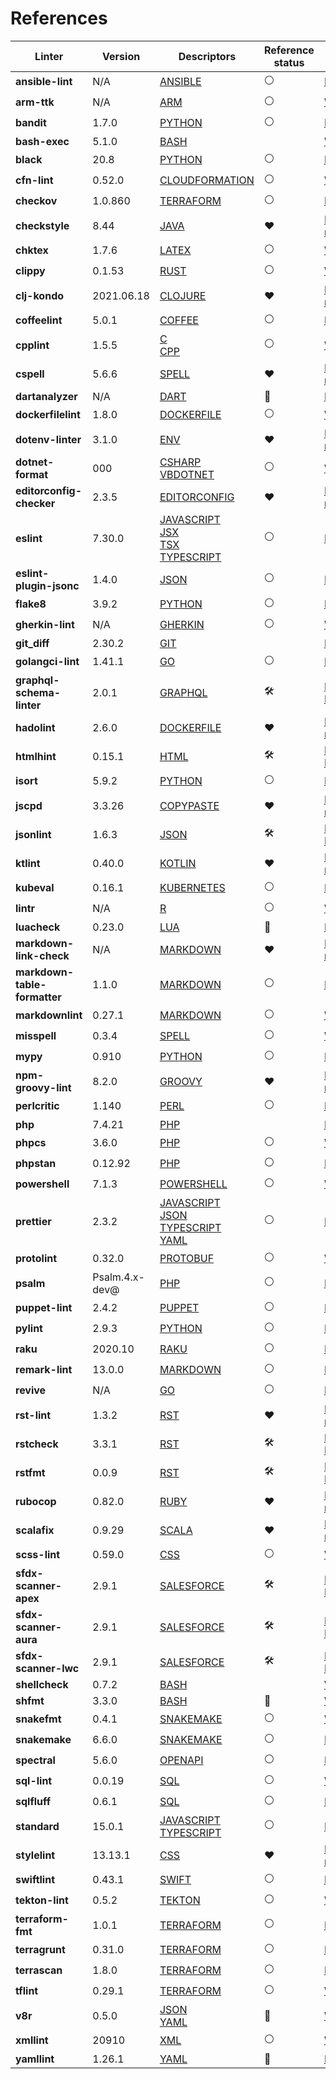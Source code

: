 <!-- This file has been automatically generated by build.py (generate_documentation_all_linters method) -->
<!-- markdownlint-disable -->

# References

| Linter                       | Version        | Descriptors                                                                                                                                                                                | Reference status    | URL                                                                                                                                                  |
|------------------------------|----------------|--------------------------------------------------------------------------------------------------------------------------------------------------------------------------------------------|---------------------|------------------------------------------------------------------------------------------------------------------------------------------------------|
| **ansible-lint**             | N/A            | [ANSIBLE](descriptors/ansible_ansible_lint.md)                                                                                                                                             | :white_circle:      | [Repository](https://github.com/ansible/ansible-lint){target=_blank}                                                                                 |
| **arm-ttk**                  | N/A            | [ARM](descriptors/arm_arm_ttk.md)                                                                                                                                                          | :white_circle:      | [Web Site](https://github.com/Azure/arm-ttk){target=_blank}                                                                                          |
| **bandit**                   | 1.7.0          | [PYTHON](descriptors/python_bandit.md)                                                                                                                                                     | :white_circle:      | [Repository](https://github.com/PyCQA/bandit){target=_blank}                                                                                         |
| **bash-exec**                | 5.1.0          | [BASH](descriptors/bash_bash_exec.md)                                                                                                                                                      | <!-- -->            | [Web Site](https://tiswww.case.edu/php/chet/bash/bashtop.html){target=_blank}                                                                        |
| **black**                    | 20.8           | [PYTHON](descriptors/python_black.md)                                                                                                                                                      | :white_circle:      | [Repository](https://github.com/psf/black){target=_blank}                                                                                            |
| **cfn-lint**                 | 0.52.0         | [CLOUDFORMATION](descriptors/cloudformation_cfn_lint.md)                                                                                                                                   | :white_circle:      | [Web Site](https://github.com/martysweet/cfn-lint){target=_blank}                                                                                    |
| **checkov**                  | 1.0.860        | [TERRAFORM](descriptors/terraform_checkov.md)                                                                                                                                              | :white_circle:      | [Repository](https://github.com/bridgecrewio/checkov){target=_blank}                                                                                 |
| **checkstyle**               | 8.44           | [JAVA](descriptors/java_checkstyle.md)                                                                                                                                                     | :heart:             | [Mega-Linter reference](https://checkstyle.sourceforge.io/index.html#Related_Tools_Active_Tools){target=_blank}                                      |
| **chktex**                   | 1.7.6          | [LATEX](descriptors/latex_chktex.md)                                                                                                                                                       | :white_circle:      | [Web Site](https://www.nongnu.org/chktex){target=_blank}                                                                                             |
| **clippy**                   | 0.1.53         | [RUST](descriptors/rust_clippy.md)                                                                                                                                                         | :white_circle:      | [Web Site](https://github.com/rust-lang/rust-clippy){target=_blank}                                                                                  |
| **clj-kondo**                | 2021.06.18     | [CLOJURE](descriptors/clojure_clj_kondo.md)                                                                                                                                                | :heart:             | [Mega-Linter reference](https://github.com/borkdude/clj-kondo/blob/master/doc/ci-integration.md#github){target=_blank}                               |
| **coffeelint**               | 5.0.1          | [COFFEE](descriptors/coffee_coffeelint.md)                                                                                                                                                 | :white_circle:      | [Repository](https://github.com/clutchski/coffeelint){target=_blank}                                                                                 |
| **cpplint**                  | 1.5.5          | [C](descriptors/c_cpplint.md)<br/> [CPP](descriptors/cpp_cpplint.md)                                                                                                                       | :white_circle:      | [Web Site](https://github.com/cpplint/cpplint){target=_blank}                                                                                        |
| **cspell**                   | 5.6.6          | [SPELL](descriptors/spell_cspell.md)                                                                                                                                                       | :heart:             | [Mega-Linter reference](https://github.com/streetsidesoftware/cspell/tree/master/packages/cspell#mega-linter){target=_blank}                         |
| **dartanalyzer**             | N/A            | [DART](descriptors/dart_dartanalyzer.md)                                                                                                                                                   | :no_entry_sign:     | [Repository](https://github.com/dart-lang/sdk){target=_blank}                                                                                        |
| **dockerfilelint**           | 1.8.0          | [DOCKERFILE](descriptors/dockerfile_dockerfilelint.md)                                                                                                                                     | :white_circle:      | [Web Site](https://github.com/replicatedhq/dockerfilelint){target=_blank}                                                                            |
| **dotenv-linter**            | 3.1.0          | [ENV](descriptors/env_dotenv_linter.md)                                                                                                                                                    | :heart:             | [Mega-Linter reference](https://dotenv-linter.github.io/#/integrations/mega_linter){target=_blank}                                                   |
| **dotnet-format**            | 000            | [CSHARP](descriptors/csharp_dotnet_format.md)<br/> [VBDOTNET](descriptors/vbdotnet_dotnet_format.md)                                                                                       | :white_circle:      | [Web Site](https://github.com/dotnet/format){target=_blank}                                                                                          |
| **editorconfig-checker**     | 2.3.5          | [EDITORCONFIG](descriptors/editorconfig_editorconfig_checker.md)                                                                                                                           | :heart:             | [Mega-Linter reference](https://github.com/editorconfig-checker/editorconfig-checker#mega-linter){target=_blank}                                     |
| **eslint**                   | 7.30.0         | [JAVASCRIPT](descriptors/javascript_eslint.md)<br/> [JSX](descriptors/jsx_eslint.md)<br/> [TSX](descriptors/tsx_eslint.md)<br/> [TYPESCRIPT](descriptors/typescript_eslint.md)             | :white_circle:      | [Repository](https://github.com/eslint/eslint){target=_blank}                                                                                        |
| **eslint-plugin-jsonc**      | 1.4.0          | [JSON](descriptors/json_eslint_plugin_jsonc.md)                                                                                                                                            | :white_circle:      | [Repository](https://github.com/ota-meshi/eslint-plugin-jsonc){target=_blank}                                                                        |
| **flake8**                   | 3.9.2          | [PYTHON](descriptors/python_flake8.md)                                                                                                                                                     | :white_circle:      | [Repository](https://github.com/PyCQA/flake8){target=_blank}                                                                                         |
| **gherkin-lint**             | N/A            | [GHERKIN](descriptors/gherkin_gherkin_lint.md)                                                                                                                                             | :white_circle:      | [Web Site](https://github.com/vsiakka/gherkin-lint){target=_blank}                                                                                   |
| **git_diff**                 | 2.30.2         | [GIT](descriptors/git_git_diff.md)                                                                                                                                                         | <!-- -->            | [Repository](https://github.com/git/git){target=_blank}                                                                                              |
| **golangci-lint**            | 1.41.1         | [GO](descriptors/go_golangci_lint.md)                                                                                                                                                      | :white_circle:      | [Repository](https://github.com/golangci/golangci-lint){target=_blank}                                                                               |
| **graphql-schema-linter**    | 2.0.1          | [GRAPHQL](descriptors/graphql_graphql_schema_linter.md)                                                                                                                                    | :hammer_and_wrench: | [Pull Request](https://github.com/cjoudrey/graphql-schema-linter/pull/272){target=_blank}                                                            |
| **hadolint**                 | 2.6.0          | [DOCKERFILE](descriptors/dockerfile_hadolint.md)                                                                                                                                           | :heart:             | [Mega-Linter reference](https://github.com/hadolint/hadolint/blob/master/docs/INTEGRATION.md#mega-linter){target=_blank}                             |
| **htmlhint**                 | 0.15.1         | [HTML](descriptors/html_htmlhint.md)                                                                                                                                                       | :hammer_and_wrench: | [Pull Request](https://github.com/htmlhint/HTMLHint/pull/579/files){target=_blank}                                                                   |
| **isort**                    | 5.9.2          | [PYTHON](descriptors/python_isort.md)                                                                                                                                                      | :white_circle:      | [Repository](https://github.com/PyCQA/isort){target=_blank}                                                                                          |
| **jscpd**                    | 3.3.26         | [COPYPASTE](descriptors/copypaste_jscpd.md)                                                                                                                                                | :heart:             | [Mega-Linter reference](https://github.com/kucherenko/jscpd#who-uses-jscpd){target=_blank}                                                           |
| **jsonlint**                 | 1.6.3          | [JSON](descriptors/json_jsonlint.md)                                                                                                                                                       | :hammer_and_wrench: | [Pull Request](https://github.com/zaach/jsonlint/pull/127){target=_blank}                                                                            |
| **ktlint**                   | 0.40.0         | [KOTLIN](descriptors/kotlin_ktlint.md)                                                                                                                                                     | :heart:             | [Mega-Linter reference](https://github.com/pinterest/ktlint#-with-continuous-integration){target=_blank}                                             |
| **kubeval**                  | 0.16.1         | [KUBERNETES](descriptors/kubernetes_kubeval.md)                                                                                                                                            | :white_circle:      | [Repository](https://github.com/instrumenta/kubeval){target=_blank}                                                                                  |
| **lintr**                    | N/A            | [R](descriptors/r_lintr.md)                                                                                                                                                                | :white_circle:      | [Web Site](https://github.com/jimhester/lintr){target=_blank}                                                                                        |
| **luacheck**                 | 0.23.0         | [LUA](descriptors/lua_luacheck.md)                                                                                                                                                         | :no_entry_sign:     | [Repository](https://github.com/luarocks/luacheck){target=_blank}                                                                                    |
| **markdown-link-check**      | N/A            | [MARKDOWN](descriptors/markdown_markdown_link_check.md)                                                                                                                                    | :heart:             | [Mega-Linter reference](https://github.com/tcort/markdown-link-check#run-in-other-tools){target=_blank}                                              |
| **markdown-table-formatter** | 1.1.0          | [MARKDOWN](descriptors/markdown_markdown_table_formatter.md)                                                                                                                               | :white_circle:      | [Repository](https://github.com/nvuillam/markdown-table-formatter){target=_blank}                                                                    |
| **markdownlint**             | 0.27.1         | [MARKDOWN](descriptors/markdown_markdownlint.md)                                                                                                                                           | :white_circle:      | [Web Site](https://github.com/DavidAnson/markdownlint){target=_blank}                                                                                |
| **misspell**                 | 0.3.4          | [SPELL](descriptors/spell_misspell.md)                                                                                                                                                     | :white_circle:      | [Web Site](https://github.com/client9/misspell){target=_blank}                                                                                       |
| **mypy**                     | 0.910          | [PYTHON](descriptors/python_mypy.md)                                                                                                                                                       | :white_circle:      | [Repository](https://github.com/python/mypy){target=_blank}                                                                                          |
| **npm-groovy-lint**          | 8.2.0          | [GROOVY](descriptors/groovy_npm_groovy_lint.md)                                                                                                                                            | :heart:             | [Mega-Linter reference](https://nvuillam.github.io/npm-groovy-lint/#mega-linter){target=_blank}                                                      |
| **perlcritic**               | 1.140          | [PERL](descriptors/perl_perlcritic.md)                                                                                                                                                     | :white_circle:      | [Repository](https://github.com/Perl-Critic/Perl-Critic){target=_blank}                                                                              |
| **php**                      | 7.4.21         | [PHP](descriptors/php_php.md)                                                                                                                                                              | <!-- -->            | [Repository](https://github.com/php/php-src){target=_blank}                                                                                          |
| **phpcs**                    | 3.6.0          | [PHP](descriptors/php_phpcs.md)                                                                                                                                                            | :white_circle:      | [Web Site](https://github.com/squizlabs/PHP_CodeSniffer){target=_blank}                                                                              |
| **phpstan**                  | 0.12.92        | [PHP](descriptors/php_phpstan.md)                                                                                                                                                          | :white_circle:      | [Repository](https://github.com/phpstan/phpstan){target=_blank}                                                                                      |
| **powershell**               | 7.1.3          | [POWERSHELL](descriptors/powershell_powershell.md)                                                                                                                                         | :white_circle:      | [Web Site](https://github.com/PowerShell/PSScriptAnalyzer){target=_blank}                                                                            |
| **prettier**                 | 2.3.2          | [JAVASCRIPT](descriptors/javascript_prettier.md)<br/> [JSON](descriptors/json_prettier.md)<br/> [TYPESCRIPT](descriptors/typescript_prettier.md)<br/> [YAML](descriptors/yaml_prettier.md) | :white_circle:      | [Repository](https://github.com/prettier/prettier){target=_blank}                                                                                    |
| **protolint**                | 0.32.0         | [PROTOBUF](descriptors/protobuf_protolint.md)                                                                                                                                              | :white_circle:      | [Web Site](https://github.com/yoheimuta/protolint){target=_blank}                                                                                    |
| **psalm**                    | Psalm.4.x-dev@ | [PHP](descriptors/php_psalm.md)                                                                                                                                                            | :white_circle:      | [Repository](https://github.com/vimeo/psalm){target=_blank}                                                                                          |
| **puppet-lint**              | 2.4.2          | [PUPPET](descriptors/puppet_puppet_lint.md)                                                                                                                                                | :white_circle:      | [Repository](https://github.com/rodjek/puppet-lint){target=_blank}                                                                                   |
| **pylint**                   | 2.9.3          | [PYTHON](descriptors/python_pylint.md)                                                                                                                                                     | :white_circle:      | [Repository](https://github.com/PyCQA/pylint){target=_blank}                                                                                         |
| **raku**                     | 2020.10        | [RAKU](descriptors/raku_raku.md)                                                                                                                                                           | :white_circle:      | [Repository](https://github.com/rakudo/rakudo){target=_blank}                                                                                        |
| **remark-lint**              | 13.0.0         | [MARKDOWN](descriptors/markdown_remark_lint.md)                                                                                                                                            | :white_circle:      | [Repository](https://github.com/remarkjs/remark-lint){target=_blank}                                                                                 |
| **revive**                   | N/A            | [GO](descriptors/go_revive.md)                                                                                                                                                             | :white_circle:      | [Repository](https://github.com/mgechev/revive){target=_blank}                                                                                       |
| **rst-lint**                 | 1.3.2          | [RST](descriptors/rst_rst_lint.md)                                                                                                                                                         | :heart:             | [Mega-Linter reference](https://github.com/twolfson/restructuredtext-lint/wiki/Integration-in-other-tools#integration-in-other-tools){target=_blank} |
| **rstcheck**                 | 3.3.1          | [RST](descriptors/rst_rstcheck.md)                                                                                                                                                         | :hammer_and_wrench: | [Pull Request](https://github.com/myint/rstcheck/pull/73){target=_blank}                                                                             |
| **rstfmt**                   | 0.0.9          | [RST](descriptors/rst_rstfmt.md)                                                                                                                                                           | :hammer_and_wrench: | [Pull Request](https://github.com/dzhu/rstfmt/pull/1){target=_blank}                                                                                 |
| **rubocop**                  | 0.82.0         | [RUBY](descriptors/ruby_rubocop.md)                                                                                                                                                        | :heart:             | [Mega-Linter reference](https://docs.rubocop.org/rubocop/integration_with_other_tools.html#mega-linter-integration){target=_blank}                   |
| **scalafix**                 | 0.9.29         | [SCALA](descriptors/scala_scalafix.md)                                                                                                                                                     | :heart:             | [Mega-Linter reference](https://scalacenter.github.io/scalafix/docs/users/installation.html#plugins-for-other-build-tools){target=_blank}            |
| **scss-lint**                | 0.59.0         | [CSS](descriptors/css_scss_lint.md)                                                                                                                                                        | :white_circle:      | [Web Site](https://github.com/sds/scss-lint){target=_blank}                                                                                          |
| **sfdx-scanner-apex**        | 2.9.1          | [SALESFORCE](descriptors/salesforce_sfdx_scanner_apex.md)                                                                                                                                  | :hammer_and_wrench: | [Pull Request](https://github.com/forcedotcom/sfdx-scanner/pull/307){target=_blank}                                                                  |
| **sfdx-scanner-aura**        | 2.9.1          | [SALESFORCE](descriptors/salesforce_sfdx_scanner_aura.md)                                                                                                                                  | :hammer_and_wrench: | [Pull Request](https://github.com/forcedotcom/sfdx-scanner/pull/307){target=_blank}                                                                  |
| **sfdx-scanner-lwc**         | 2.9.1          | [SALESFORCE](descriptors/salesforce_sfdx_scanner_lwc.md)                                                                                                                                   | :hammer_and_wrench: | [Pull Request](https://github.com/forcedotcom/sfdx-scanner/pull/307){target=_blank}                                                                  |
| **shellcheck**               | 0.7.2          | [BASH](descriptors/bash_shellcheck.md)                                                                                                                                                     | <!-- -->            | [Web Site](https://github.com/koalaman/shellcheck){target=_blank}                                                                                    |
| **shfmt**                    | 3.3.0          | [BASH](descriptors/bash_shfmt.md)                                                                                                                                                          | :no_entry_sign:     | [Web Site](https://github.com/mvdan/sh){target=_blank}                                                                                               |
| **snakefmt**                 | 0.4.1          | [SNAKEMAKE](descriptors/snakemake_snakefmt.md)                                                                                                                                             | :white_circle:      | [Web Site](https://github.com/snakemake/snakefmt){target=_blank}                                                                                     |
| **snakemake**                | 6.6.0          | [SNAKEMAKE](descriptors/snakemake_snakemake.md)                                                                                                                                            | :white_circle:      | [Repository](https://github.com/snakemake/snakemake){target=_blank}                                                                                  |
| **spectral**                 | 5.6.0          | [OPENAPI](descriptors/openapi_spectral.md)                                                                                                                                                 | :white_circle:      | [Repository](https://github.com/stoplightio/spectral){target=_blank}                                                                                 |
| **sql-lint**                 | 0.0.19         | [SQL](descriptors/sql_sql_lint.md)                                                                                                                                                         | :white_circle:      | [Web Site](https://github.com/joereynolds/sql-lint){target=_blank}                                                                                   |
| **sqlfluff**                 | 0.6.1          | [SQL](descriptors/sql_sqlfluff.md)                                                                                                                                                         | :white_circle:      | [Repository](https://github.com/sqlfluff/sqlfluff){target=_blank}                                                                                    |
| **standard**                 | 15.0.1         | [JAVASCRIPT](descriptors/javascript_standard.md)<br/> [TYPESCRIPT](descriptors/typescript_standard.md)                                                                                     | :white_circle:      | [Repository](https://github.com/standard/standard){target=_blank}                                                                                    |
| **stylelint**                | 13.13.1        | [CSS](descriptors/css_stylelint.md)                                                                                                                                                        | :heart:             | [Mega-Linter reference](https://stylelint.io/user-guide/integrations/other#analysis-platform-engines){target=_blank}                                 |
| **swiftlint**                | 0.43.1         | [SWIFT](descriptors/swift_swiftlint.md)                                                                                                                                                    | :white_circle:      | [Repository](https://github.com/realm/SwiftLint){target=_blank}                                                                                      |
| **tekton-lint**              | 0.5.2          | [TEKTON](descriptors/tekton_tekton_lint.md)                                                                                                                                                | :white_circle:      | [Web Site](https://github.com/IBM/tekton-lint){target=_blank}                                                                                        |
| **terraform-fmt**            | 1.0.1          | [TERRAFORM](descriptors/terraform_terraform_fmt.md)                                                                                                                                        | :white_circle:      | [Repository](https://github.com/hashicorp/terraform){target=_blank}                                                                                  |
| **terragrunt**               | 0.31.0         | [TERRAFORM](descriptors/terraform_terragrunt.md)                                                                                                                                           | :white_circle:      | [Repository](https://github.com/gruntwork-io/terragrunt){target=_blank}                                                                              |
| **terrascan**                | 1.8.0          | [TERRAFORM](descriptors/terraform_terrascan.md)                                                                                                                                            | :white_circle:      | [Repository](https://github.com/accurics/terrascan){target=_blank}                                                                                   |
| **tflint**                   | 0.29.1         | [TERRAFORM](descriptors/terraform_tflint.md)                                                                                                                                               | :white_circle:      | [Web Site](https://github.com/terraform-linters/tflint){target=_blank}                                                                               |
| **v8r**                      | 0.5.0          | [JSON](descriptors/json_v8r.md)<br/> [YAML](descriptors/yaml_v8r.md)                                                                                                                       | :no_entry_sign:     | [Web Site](https://github.com/chris48s/v8r){target=_blank}                                                                                           |
| **xmllint**                  | 20910          | [XML](descriptors/xml_xmllint.md)                                                                                                                                                          | :white_circle:      | [Web Site](http://xmlsoft.org/xmllint.html){target=_blank}                                                                                           |
| **yamllint**                 | 1.26.1         | [YAML](descriptors/yaml_yamllint.md)                                                                                                                                                       | :no_entry_sign:     | [Repository](https://github.com/adrienverge/yamllint){target=_blank}                                                                                 |
